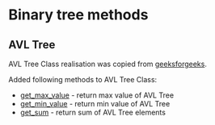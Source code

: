 # Binary tree methods

## AVL Tree

AVL Tree Class realisation was copied from [geeksforgeeks](https://www.geeksforgeeks.org/insertion-in-an-avl-tree/).  

Added following methods to AVL Tree Class:
* [get_max_value](avl.py#L114) - return max value of AVL Tree
* [get_min_value](avl.py#L119) - return min value of AVL Tree
* [get_sum](avl.py#L124) - return sum of AVL Tree elements 